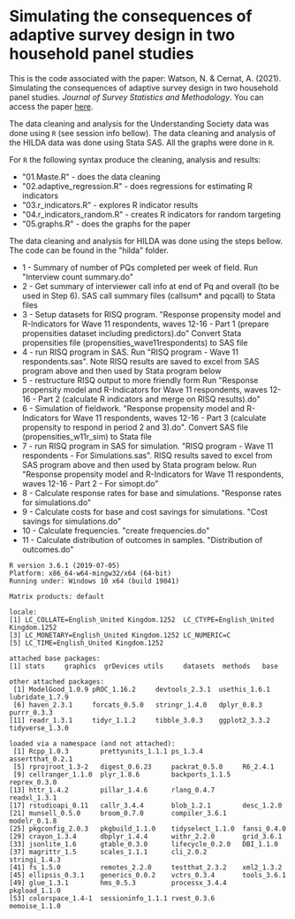 # Simulating the consequences of adaptive survey design in two household panel studies

This is the code associated with the paper: Watson, N. & Cernat, A. (2021). Simulating the consequences of adaptive survey design in two household panel studies. *Journal of Survey Statistics and Methodology*. You can access the paper [here](https://academic.oup.com/jssam/advance-article-abstract/doi/10.1093/jssam/smab050/6503715?redirectedFrom=fulltext).

The data cleaning and analysis for the Understanding Society data was done using `R` (see session info bellow). The data cleaning and analysis of the HILDA data was done using Stata SAS. All the graphs were done in `R`.

For `R` the following syntax produce the cleaning, analysis and results:
 - "01.Maste.R" - does the data cleaning
 - "02.adaptive_regression.R" - does regressions for estimating R indicators
 - "03.r_indicators.R" - explores R indicator results
 - "04.r_indicators_random.R" - creates R indicators for random targeting
 - "05.graphs.R" - does the graphs for the paper

The data cleaning and analysis for HILDA was done using the steps bellow. The code can be found in the "hilda" folder.

- 1 - Summary of number of PQs completed per week of field. Run "Interview count summary.do"
- 2 - Get summary of interviewer call info at end of Pq and overall (to be used in Step 6). SAS call summary files (callsum* and pqcall) to Stata files
- 3 - Setup datasets for RISQ program. "Response propensity model and R-Indicators for Wave 11 respondents, waves 12-16 - Part 1 (prepare propensities dataset including predictors).do" Convert Stata propensities file (propensities_wave11respondents) to SAS file
- 4 - run RISQ program in SAS. Run "RISQ program - Wave 11 respondents.sas". Note RISQ results are saved to excel from SAS program above and then used by Stata program below
- 5 - restructure RISQ output to more friendly form
Run "Response propensity model and R-Indicators for Wave 11 respondents, waves 12-16 - Part 2 (calculate R indicators and merge on RISQ results).do"
- 6 - Simulation of fieldwork. "Response propensity model and R-Indicators for Wave 11 respondents, waves 12-16 - Part 3 (calculate propensity to respond in period 2 and 3).do". Convert SAS file (propensities_w11r_sim) to Stata file
- 7 - run RISQ program in SAS for simulation. "RISQ program - Wave 11 respondents - For Simulations.sas". RISQ results saved to excel from SAS program above and then used by Stata program below. Run "Response propensity model and R-Indicators for Wave 11 respondents, waves 12-16 - Part 2 - For simopt.do"
- 8 - Calculate response rates for base and simulations. "Response rates for simulations.do"
- 9 - Calculate costs for base and cost savings for simulations.  "Cost savings for simulations.do"
- 10 - Calculate frequencies. "create frequencies.do"
- 11 - Calculate distribution of outcomes in samples. "Distribution of outcomes.do"


```
R version 3.6.1 (2019-07-05)
Platform: x86_64-w64-mingw32/x64 (64-bit)
Running under: Windows 10 x64 (build 19041)

Matrix products: default

locale:
[1] LC_COLLATE=English_United Kingdom.1252  LC_CTYPE=English_United Kingdom.1252   
[3] LC_MONETARY=English_United Kingdom.1252 LC_NUMERIC=C                           
[5] LC_TIME=English_United Kingdom.1252    

attached base packages:
[1] stats     graphics  grDevices utils     datasets  methods   base     

other attached packages:
 [1] ModelGood_1.0.9 pROC_1.16.2     devtools_2.3.1  usethis_1.6.1   lubridate_1.7.9
 [6] haven_2.3.1     forcats_0.5.0   stringr_1.4.0   dplyr_0.8.3     purrr_0.3.3    
[11] readr_1.3.1     tidyr_1.1.2     tibble_3.0.3    ggplot2_3.3.2   tidyverse_1.3.0

loaded via a namespace (and not attached):
 [1] Rcpp_1.0.3        prettyunits_1.1.1 ps_1.3.4          assertthat_0.2.1
 [5] rprojroot_1.3-2   digest_0.6.23     packrat_0.5.0     R6_2.4.1         
 [9] cellranger_1.1.0  plyr_1.8.6        backports_1.1.5   reprex_0.3.0     
[13] httr_1.4.2        pillar_1.4.6      rlang_0.4.7       readxl_1.3.1     
[17] rstudioapi_0.11   callr_3.4.4       blob_1.2.1        desc_1.2.0       
[21] munsell_0.5.0     broom_0.7.0       compiler_3.6.1    modelr_0.1.8     
[25] pkgconfig_2.0.3   pkgbuild_1.1.0    tidyselect_1.1.0  fansi_0.4.0      
[29] crayon_1.3.4      dbplyr_1.4.4      withr_2.2.0       grid_3.6.1       
[33] jsonlite_1.6      gtable_0.3.0      lifecycle_0.2.0   DBI_1.1.0        
[37] magrittr_1.5      scales_1.1.1      cli_2.0.2         stringi_1.4.3    
[41] fs_1.5.0          remotes_2.2.0     testthat_2.3.2    xml2_1.3.2       
[45] ellipsis_0.3.1    generics_0.0.2    vctrs_0.3.4       tools_3.6.1      
[49] glue_1.3.1        hms_0.5.3         processx_3.4.4    pkgload_1.1.0    
[53] colorspace_1.4-1  sessioninfo_1.1.1 rvest_0.3.6       memoise_1.1.0
```
